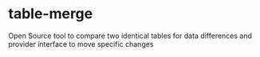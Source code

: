 # table-merge
Open Source tool to compare two identical tables for data differences and provider interface to move specific changes
